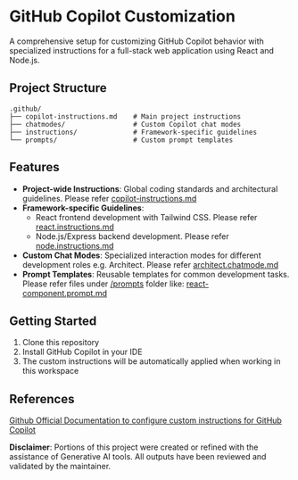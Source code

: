 # GitHub Copilot Customization

A comprehensive setup for customizing GitHub Copilot behavior with specialized instructions for a full-stack web application using React and Node.js.

## Project Structure

```
.github/
├── copilot-instructions.md    # Main project instructions
├── chatmodes/                 # Custom Copilot chat modes
├── instructions/              # Framework-specific guidelines
└── prompts/                   # Custom prompt templates
```

## Features

- **Project-wide Instructions**: Global coding standards and architectural guidelines. Please refer [copilot-instructions.md](.github/copilot-instructions.md)
- **Framework-specific Guidelines**:
  - React frontend development with Tailwind CSS. Please refer [react.instructions.md](.github/instructions/react.instructions.md)
  - Node.js/Express backend development. Please refer [node.instructions.md](.github/instructions/node.instructions.md)
- **Custom Chat Modes**: Specialized interaction modes for different development roles e.g. Architect. Please refer [architect.chatmode.md](.github/chatmodes/architect.chatmode.md)
- **Prompt Templates**: Reusable templates for common development tasks. Please refer files under [/prompts](.github/prompts) folder like: [react-component.prompt.md](.github/prompts/react-component.prompt.md)



## Getting Started

1. Clone this repository
2. Install GitHub Copilot in your IDE
3. The custom instructions will be automatically applied when working in this workspace

## References 
[Github Official Documentation to configure custom instructions for GitHub Copilot](https://docs.github.com/en/copilot/how-tos/configure-custom-instructions)

**Disclaimer**: Portions of this project were created or refined with the assistance of Generative AI tools. All outputs have been reviewed and validated by the maintainer.
